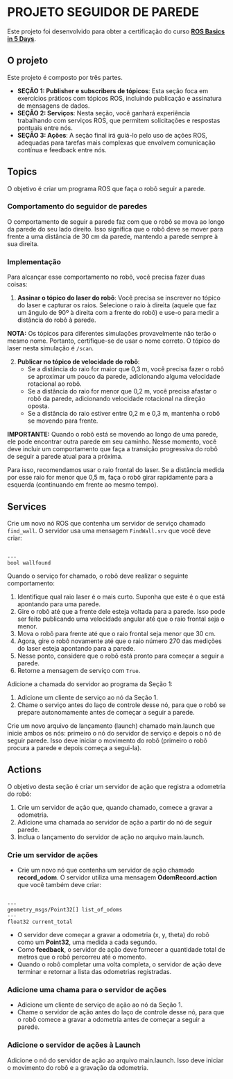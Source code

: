 # PROJETO SEGUIDOR DE PAREDE
Este projeto foi desenvolvido para obter a certificação do curso [**ROS Basics in 5 Days**](https://app.theconstruct.ai/courses/55).

## O projeto
Este projeto é composto por três partes. 

* **SEÇÃO 1: Publisher e subscribers de tópicos**: Esta seção foca em exercícios práticos com tópicos ROS, incluindo publicação e assinatura de mensagens de dados.
* **SEÇÃO 2: Serviços**: Nesta seção, você ganhará experiência trabalhando com serviços ROS, que permitem solicitações e respostas pontuais entre nós.
* **SEÇÃO 3: Ações**: A seção final irá guiá-lo pelo uso de ações ROS, adequadas para tarefas mais complexas que envolvem comunicação contínua e feedback entre nós.

## Topics
O objetivo é criar um programa ROS que faça o robô seguir a parede. 

### Comportamento do seguidor de paredes
O comportamento de seguir a parede faz com que o robô se mova ao longo da parede do seu lado direito. Isso significa que o robô deve se mover para frente a uma distância de 30 cm da parede, mantendo a parede sempre à sua direita.

### Implementação
Para alcançar esse comportamento no robô, você precisa fazer duas coisas:

1. **Assinar o tópico do laser do robô**: Você precisa se inscrever no tópico do laser e capturar os raios. Selecione o raio à direita (aquele que faz um ângulo de 90º à direita com a frente do robô) e use-o para medir a distância do robô à parede.

**NOTA:** Os tópicos para diferentes simulações provavelmente não terão o mesmo nome. Portanto, certifique-se de usar o nome correto. O tópico do laser nesta simulação é `/scan`.

2. **Publicar no tópico de velocidade do robô**:
    - Se a distância do raio for maior que 0,3 m, você precisa fazer o robô se aproximar um pouco da parede, adicionando alguma velocidade rotacional ao robô.
    - Se a distância do raio for menor que 0,2 m, você precisa afastar o robô da parede, adicionando velocidade rotacional na direção oposta.
    - Se a distância do raio estiver entre 0,2 m e 0,3 m, mantenha o robô se movendo para frente.

**IMPORTANTE:** Quando o robô está se movendo ao longo de uma parede, ele pode encontrar outra parede em seu caminho. Nesse momento, você deve incluir um comportamento que faça a transição progressiva do robô de seguir a parede atual para a próxima.

Para isso, recomendamos usar o raio frontal do laser. Se a distância medida por esse raio for menor que 0,5 m, faça o robô girar rapidamente para a esquerda (continuando em frente ao mesmo tempo).

## Services
Crie um novo nó ROS que contenha um servidor de serviço chamado `find_wall`. O servidor usa uma mensagem `FindWall.srv` que você deve criar:
```

---
bool wallfound
```

Quando o serviço for chamado, o robô deve realizar o seguinte comportamento:
1. Identifique qual raio laser é o mais curto. Suponha que este é o que está apontando para uma parede.
2. Gire o robô até que a frente dele esteja voltada para a parede. Isso pode ser feito publicando uma velocidade angular até que o raio frontal seja o menor.
3. Mova o robô para frente até que o raio frontal seja menor que 30 cm.
4. Agora, gire o robô novamente até que o raio número 270 das medições do laser esteja apontando para a parede.
5. Nesse ponto, considere que o robô está pronto para começar a seguir a parede.
6. Retorne a mensagem de serviço com `True`.

Adicione a chamada do servidor ao programa da Seção 1:
1. Adicione um cliente de serviço ao nó da Seção 1.
2. Chame o serviço antes do laço de controle desse nó, para que o robô se prepare autonomamente antes de começar a seguir a parede.

Crie um novo arquivo de lançamento (launch) chamado main.launch que inicie ambos os nós: primeiro o nó do servidor de serviço e depois o nó de seguir parede. Isso deve iniciar o movimento do robô (primeiro o robô procura a parede e depois começa a segui-la).

## Actions
O objetivo desta seção é criar um servidor de ação que registra a odometria do robô:
1. Crie um servidor de ação que, quando chamado, comece a gravar a odometria.
2. Adicione uma chamada ao servidor de ação a partir do nó de seguir parede.
3. Inclua o lançamento do servidor de ação no arquivo main.launch.

### Crie um servidor de ações
* Crie um novo nó que contenha um servidor de ação chamado **record_odom**. O servidor utiliza uma mensagem **OdomRecord.action** que você também deve criar:
```

---
geometry_msgs/Point32[] list_of_odoms
---
float32 current_total
```

* O servidor deve começar a gravar a odometria (x, y, theta) do robô como um **Point32**, uma medida a cada segundo.
* Como **feedback**, o servidor de ação deve fornecer a quantidade total de metros que o robô percorreu até o momento.
* Quando o robô completar uma volta completa, o servidor de ação deve terminar e retornar a lista das odometrias registradas.

### Adicione uma chama para o servidor de ações
* Adicione um cliente de serviço de ação ao nó da Seção 1.
* Chame o servidor de ação antes do laço de controle desse nó, para que o robô comece a gravar a odometria antes de começar a seguir a parede.

### Adicione o servidor de ações à Launch
Adicione o nó do servidor de ação ao arquivo main.launch. Isso deve iniciar o movimento do robô e a gravação da odometria.
